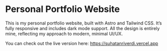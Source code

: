 # Personal Portfolio Website

This is my personal portfolio website, built with Astro and Tailwind CSS. It’s fully responsive and includes dark mode support. All the design is entirely mine, reflecting my approach to modern, minimal UI/UX.

You can check out the live version here:
https://suhatanriverdi.vercel.app
